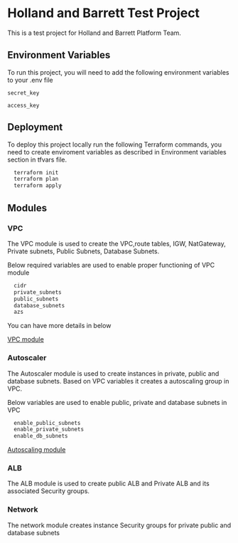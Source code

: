 
# Holland and Barrett Test Project

This is a test project for Holland and Barrett Platform Team.




## Environment Variables

To run this project, you will need to add the following environment variables to your .env file

`secret_key`

`access_key`


## Deployment

To deploy this project locally run the following Terraform commands, you need to create enviroment variables as described in Environment variables section in tfvars file.

```bash
  terraform init
  terraform plan
  terraform apply
```


## Modules

### VPC
The VPC module is used to create the VPC,route tables, IGW, NatGateway, Private subnets, Public Subnets, Database Subnets.

Below required variables are used to enable proper functioning of VPC module

```bash
  cidr
  private_subnets
  public_subnets
  database_subnets
  azs
```

You can have more details in below 

[VPC module](https://github.com/terraform-aws-modules/terraform-aws-vpc)

### Autoscaler
The Autoscaler module is used to create instances in private, public and database subnets. Based on VPC variables it creates a autoscaling group in VPC.

Below variables are used to enable public, private and database subnets in VPC

```bash
  enable_public_subnets
  enable_private_subnets
  enable_db_subnets
```

[Autoscaling module](https://github.com/terraform-aws-modules/terraform-aws-autoscaling)

### ALB
The ALB module is used to create public ALB and Private ALB and its associated Security groups.

### Network
The network module creates instance Security groups for private public and database subnets

